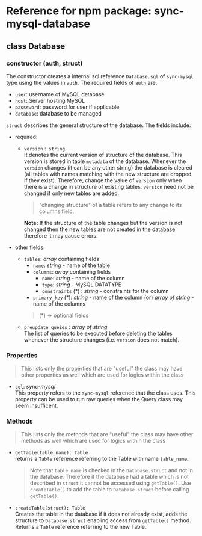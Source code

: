 # Reference for npm package: sync-mysql-database

## class Database
### constructor (auth, struct)
The constructor creates a internal sql reference `Database.sql` of `sync-mysql` type using the values in `auth`. The required fields
of `auth` are:
  * `user`: username of MySQL database
  * `host`: Server hosting MySQL
  * `passsword`: password for user if applicable
  * `database`: database to be managed

`struct` describes the general structure of the database. The fields include:
  * required:
    * `version` :` string` <br>
      It denotes the current version of structure of the database. This version is stored in table `metadata` of the database. Whenever
      the `version` changes (it can be any other string) the database is cleared (all tables with names matching with the new structure are
      dropped if they exist). Therefore, change the value of `version` only when there is a change in structure of existing tables. `version`
      need not be changed if only new tables are added.
    
      > "changing structure" of a table refers to any change to its columns field.
    
      **Note:** If the structure of the table changes but the version is not changed then the new tables are not created in the database
      therefore it may cause errors.
      
  * other fields:
    * `tables`: *array* containing fields
      * `name`: *string* - name of the table
      * `columns`: *array* containing fields
        * `name`: *string* - name of the column
        * `type`: *string* - MySQL DATATYPE
        * `constraints` (*) : *string* - constraints for the column
      * `primary_key` (*): *string* - name of the column (or) *array of string* - name of the columns
      > (*) -> optional fields
    * `preupdate_queies` : *array of string* <br>
      The list of queries to be executed before deleting the tables whenever the structure changes (i.e. `version` does not match).

### Properties
> This lists only the properties that are "useful" the class may have other properties as well which are used for logics within
the class

* `sql`: *sync-mysql*<br>
  This property refers to the `sync-mysql` reference that the class uses. This property can be used to run raw queries when the Query class may seem insufficent.
  
### Methods
> This lists only the methods that are "useful" the class may have other methods as well which are used for logics within
the class

* `getTable(table_name): Table`<br>
  returns a `Table` reference referring to the Table with name `table_name`. 
  
  > Note that `table_name` is checked in the `Database.struct` and not in the database. Therefore if the database had a table which is not described in `struct` it cannot be accessed using `getTable()`. Use `createTable()` to add the table to `Database.struct` before calling `getTable()`.

* `createTable(struct): Table`<br>
  Creates the table in the database if it does not already exist, adds the structure to `Database.struct` enabling access from `getTable()` method. Returns a `Table` reference referring to the new Table.
